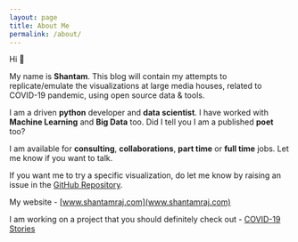 ```yaml
---
layout: page
title: About Me
permalink: /about/
---
```

Hi :wave:  

My name is **Shantam**. This blog will contain my attempts to replicate/emulate the visualizations at large media houses, related to COVID-19 pandemic, using open source data & tools.

I am a driven **python** developer and **data scientist**. I have worked with **Machine Learning** and **Big Data** too. Did I tell you I am a published **poet** too?  

I am available for **consulting**, **collaborations**, **part time** or **full time** jobs. Let me know if you want to talk.

If you want me to try a specific visualization, do let me know by raising an issue in the [GitHub Repository](https://github.com/armsp/covidviz).

My website - [www.shantamraj.com](www.shantamraj.com)

I am working on a project that you should definitely check out - [COVID-19 Stories](www.storiescovid.in)